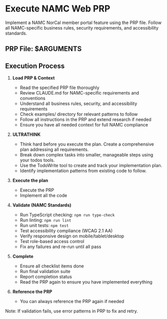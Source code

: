 # Execute NAMC Web PRP

Implement a NAMC NorCal member portal feature using the PRP file. Follow all NAMC-specific business rules, security requirements, and accessibility standards.

## PRP File: $ARGUMENTS

## Execution Process

1. **Load PRP & Context**
   - Read the specified PRP file thoroughly
   - Review CLAUDE.md for NAMC-specific requirements and conventions
   - Understand all business rules, security, and accessibility requirements
   - Check examples/ directory for relevant patterns to follow
   - Follow all instructions in the PRP and extend research if needed
   - Ensure you have all needed context for full NAMC compliance

2. **ULTRATHINK**
   - Think hard before you execute the plan. Create a comprehensive plan addressing all requirements.
   - Break down complex tasks into smaller, manageable steps using your todos tools.
   - Use the TodoWrite tool to create and track your implementation plan.
   - Identify implementation patterns from existing code to follow.

3. **Execute the plan**
   - Execute the PRP
   - Implement all the code

4. **Validate (NAMC Standards)**
   - Run TypeScript checking: `npm run type-check`
   - Run linting: `npm run lint`
   - Run unit tests: `npm test`
   - Test accessibility compliance (WCAG 2.1 AA)
   - Verify responsive design on mobile/tablet/desktop
   - Test role-based access control
   - Fix any failures and re-run until all pass

5. **Complete**
   - Ensure all checklist items done
   - Run final validation suite
   - Report completion status
   - Read the PRP again to ensure you have implemented everything

6. **Reference the PRP**
   - You can always reference the PRP again if needed

Note: If validation fails, use error patterns in PRP to fix and retry.